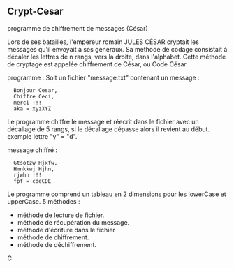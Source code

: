 ## Crypt-Cesar
programme de chiffrement de messages (César)

Lors de ses batailles, l'empereur romain JULES CÉSAR cryptait les messages qu'il envoyait à ses généraux.
Sa méthode de codage consistait à décaler les lettres de n rangs, vers la droite, dans l'alphabet.
Cette méthode de cryptage est appelée chiffrement de César, ou Code César.

programme :
Soit un fichier "message.txt" contenant un message :

      Bonjour Cesar,
      Chiffre Ceci,
      merci !!!
      aka = xyzXYZ
      
Le programme chiffre le message et réecrit dans le fichier avec un décallage de 5 rangs,
si le décallage dépasse alors il revient au début. exemple lettre "y" = "d".

message chiffré :

      Gtsotzw Hjxfw,
      Hmnkkwj Hjhn,
      rjwhn !!!
      fpf = cdeCDE
      
Le programme comprend un tableau en 2 dimensions pour les lowerCase et upperCase.
5 méthodes :

  - méthode de lecture de fichier.
  - méthode de récupération du message.
  - méthode d'écriture dans le fichier
  - méthode de chiffrement.
  - méthode de déchiffrement.

C
